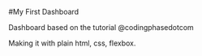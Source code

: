 #My First Dashboard

Dashboard based on the tutorial @codingphasedotcom

Making it with plain html, css, flexbox.
